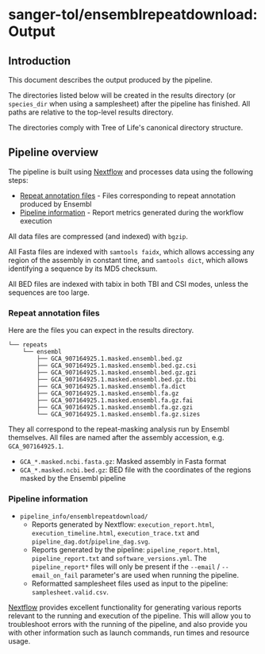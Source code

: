 # sanger-tol/ensemblrepeatdownload: Output

## Introduction

This document describes the output produced by the pipeline.

The directories listed below will be created in the results directory (or `species_dir` when using a samplesheet) after the pipeline has finished.
All paths are relative to the top-level results directory.

The directories comply with Tree of Life's canonical directory structure.

## Pipeline overview

The pipeline is built using [Nextflow](https://www.nextflow.io/) and processes data using the following steps:

- [Repeat annotation files](#repeat-annotation-files) - Files corresponding to repeat annotation produced by Ensembl
- [Pipeline information](#pipeline-information) - Report metrics generated during the workflow execution

All data files are compressed (and indexed) with `bgzip`.

All Fasta files are indexed with `samtools faidx`, which allows accessing any region of the assembly in constant time, and `samtools dict`, which allows identifying a sequence by its MD5 checksum.

All BED files are indexed with tabix in both TBI and CSI modes, unless the sequences are too large.

### Repeat annotation files

Here are the files you can expect in the results directory.

```text
└── repeats
    └── ensembl
        ├── GCA_907164925.1.masked.ensembl.bed.gz
        ├── GCA_907164925.1.masked.ensembl.bed.gz.csi
        ├── GCA_907164925.1.masked.ensembl.bed.gz.gzi
        ├── GCA_907164925.1.masked.ensembl.bed.gz.tbi
        ├── GCA_907164925.1.masked.ensembl.fa.dict
        ├── GCA_907164925.1.masked.ensembl.fa.gz
        ├── GCA_907164925.1.masked.ensembl.fa.gz.fai
        ├── GCA_907164925.1.masked.ensembl.fa.gz.gzi
        └── GCA_907164925.1.masked.ensembl.fa.gz.sizes
```

They all correspond to the repeat-masking analysis run by Ensembl themselves.
All files are named after the assembly accession, e.g. `GCA_907164925.1`.

- `GCA_*.masked.ncbi.fasta.gz`: Masked assembly in Fasta format
- `GCA_*.masked.ncbi.bed.gz`: BED file with the coordinates of the regions masked by the Ensembl pipeline

### Pipeline information

- `pipeline_info/ensemblrepeatdownload/`
  - Reports generated by Nextflow: `execution_report.html`, `execution_timeline.html`, `execution_trace.txt` and `pipeline_dag.dot`/`pipeline_dag.svg`.
  - Reports generated by the pipeline: `pipeline_report.html`, `pipeline_report.txt` and `software_versions.yml`. The `pipeline_report*` files will only be present if the `--email` / `--email_on_fail` parameter's are used when running the pipeline.
  - Reformatted samplesheet files used as input to the pipeline: `samplesheet.valid.csv`.

[Nextflow](https://www.nextflow.io/docs/latest/tracing.html) provides excellent functionality for generating various reports relevant to the running and execution of the pipeline. This will allow you to troubleshoot errors with the running of the pipeline, and also provide you with other information such as launch commands, run times and resource usage.
